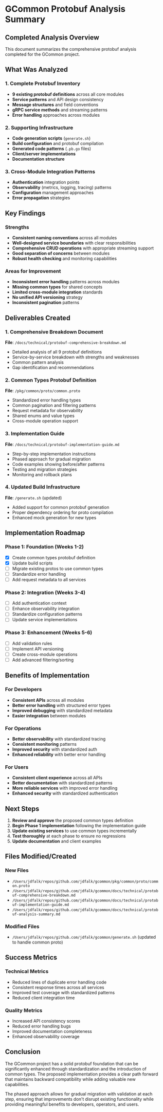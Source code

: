 # GCommon Protobuf Analysis Summary

## Completed Analysis Overview

This document summarizes the comprehensive protobuf analysis completed for the
GCommon project.

## What Was Analyzed

### 1. Complete Protobuf Inventory

- **9 existing protobuf definitions** across all core modules
- **Service patterns** and API design consistency
- **Message structures** and field conventions
- **gRPC service methods** and streaming patterns
- **Error handling** approaches across modules

### 2. Supporting Infrastructure

- **Code generation scripts** (`generate.sh`)
- **Build configuration** and protobuf compilation
- **Generated code patterns** (`.pb.go` files)
- **Client/server implementations**
- **Documentation structure**

### 3. Cross-Module Integration Patterns

- **Authentication** integration points
- **Observability** (metrics, logging, tracing) patterns
- **Configuration** management approaches
- **Error propagation** strategies

## Key Findings

### Strengths

- **Consistent naming conventions** across all modules
- **Well-designed service boundaries** with clear responsibilities
- **Comprehensive CRUD operations** with appropriate streaming support
- **Good separation of concerns** between modules
- **Robust health checking** and monitoring capabilities

### Areas for Improvement

- **Inconsistent error handling** patterns across modules
- **Missing common types** for shared concepts
- **Limited cross-module integration** standards
- **No unified API versioning** strategy
- **Inconsistent pagination** patterns

## Deliverables Created

### 1. Comprehensive Breakdown Document

**File**: `/docs/technical/protobuf-comprehensive-breakdown.md`

- Detailed analysis of all 9 protobuf definitions
- Service-by-service breakdown with strengths and weaknesses
- Common pattern analysis
- Gap identification and recommendations

### 2. Common Types Protobuf Definition

**File**: `/pkg/common/proto/common.proto`

- Standardized error handling types
- Common pagination and filtering patterns
- Request metadata for observability
- Shared enums and value types
- Cross-module operation support

### 3. Implementation Guide

**File**: `/docs/technical/protobuf-implementation-guide.md`

- Step-by-step implementation instructions
- Phased approach for gradual migration
- Code examples showing before/after patterns
- Testing and migration strategies
- Monitoring and rollback plans

### 4. Updated Build Infrastructure

**File**: `/generate.sh` (updated)

- Added support for common protobuf generation
- Proper dependency ordering for proto compilation
- Enhanced mock generation for new types

## Implementation Roadmap

### Phase 1: Foundation (Weeks 1-2)

- [x] Create common types protobuf definition
- [x] Update build scripts
- [ ] Migrate existing protos to use common types
- [ ] Standardize error handling
- [ ] Add request metadata to all services

### Phase 2: Integration (Weeks 3-4)

- [ ] Add authentication context
- [ ] Enhance observability integration
- [ ] Standardize configuration patterns
- [ ] Update service implementations

### Phase 3: Enhancement (Weeks 5-6)

- [ ] Add validation rules
- [ ] Implement API versioning
- [ ] Create cross-module operations
- [ ] Add advanced filtering/sorting

## Benefits of Implementation

### For Developers

- **Consistent APIs** across all modules
- **Better error handling** with structured error types
- **Improved debugging** with standardized metadata
- **Easier integration** between modules

### For Operations

- **Better observability** with standardized tracing
- **Consistent monitoring** patterns
- **Improved security** with standardized auth
- **Enhanced reliability** with better error handling

### For Users

- **Consistent client experience** across all APIs
- **Better documentation** with standardized patterns
- **More reliable services** with improved error handling
- **Enhanced security** with standardized authentication

## Next Steps

1. **Review and approve** the proposed common types definition
2. **Begin Phase 1 implementation** following the implementation guide
3. **Update existing services** to use common types incrementally
4. **Test thoroughly** at each phase to ensure no regressions
5. **Update documentation** and client examples

## Files Modified/Created

### New Files

- `/Users/jdfalk/repos/github.com/jdfalk/gcommon/pkg/common/proto/common.proto`
- `/Users/jdfalk/repos/github.com/jdfalk/gcommon/docs/technical/protobuf-comprehensive-breakdown.md`
- `/Users/jdfalk/repos/github.com/jdfalk/gcommon/docs/technical/protobuf-implementation-guide.md`
- `/Users/jdfalk/repos/github.com/jdfalk/gcommon/docs/technical/protobuf-analysis-summary.md`

### Modified Files

- `/Users/jdfalk/repos/github.com/jdfalk/gcommon/generate.sh` (updated to handle
  common proto)

## Success Metrics

### Technical Metrics

- Reduced lines of duplicate error handling code
- Consistent response times across all services
- Improved test coverage with standardized patterns
- Reduced client integration time

### Quality Metrics

- Increased API consistency scores
- Reduced error handling bugs
- Improved documentation completeness
- Enhanced observability coverage

## Conclusion

The GCommon project has a solid protobuf foundation that can be significantly
enhanced through standardization and the introduction of common types. The
proposed implementation provides a clear path forward that maintains backward
compatibility while adding valuable new capabilities.

The phased approach allows for gradual migration with validation at each step,
ensuring that improvements don't disrupt existing functionality while providing
meaningful benefits to developers, operators, and users.
